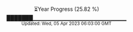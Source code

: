 <p align="center">
⏳Year Progress (25.82 %) <br>
███████▁▁▁▁▁▁▁▁▁▁▁▁▁▁▁▁▁▁▁▁▁▁▁ <br>
<sub>Updated: Wed, 05 Apr 2023 06:03:00 GMT</sub>
</p>


